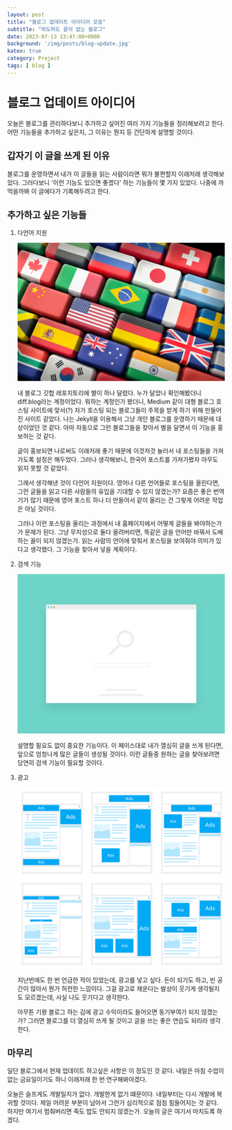 ```yaml
---
layout: post
title: "블로그 업데이트 아이디어 모음"
subtitle: "파도파도 끝이 없는 블로그"
date: 2023-07-13 23:47:00+0900
background: '/img/posts/blog-update.jpg'
katex: true
category: Project
tags: [ blog ]
---
```


# 블로그 업데이트 아이디어

오늘은 블로그를 관리하다보니 추가하고 싶어진 여러 가지 기능들을 정리해보려고 한다. 어떤 기능들을 추가하고 싶은지, 그 이유는 뭔지 등 간단하게 설명할 것이다.

## 갑자기 이 글을 쓰게 된 이유

블로그를 운영하면서 내가 이 글들을 읽는 사람이라면 뭐가 불편할지 이래저래 생각해보았다. 그러다보니 '이런 기능도 있으면 좋겠다' 하는 기능들이 몇 가지 있었다. 나중에 까먹을까봐 이 글에다가 기록해두려고 한다.

## 추가하고 싶은 기능들

1. 다언어 지원

    ![다언어 지원](/img/posts/2023/July/13/multiple_languages.jpg)

    내 블로그 깃헙 레포지토리에 별이 하나 달렸다. 누가 달았나 확인해봤더니 diff.blog라는 계정이었다. 뭐하는 계정인가 봤더니, Medium 같이 대형 블로그 호스팅 사이트에 맞서(?) 자가 호스팅 되는 블로그들이 주목을 받게 하기 위해 만들어진 사이트 같았다. 나는 Jekyll을 이용해서 그냥 개인 블로그를 운영하기 때문에 대상이었던 것 같다. 아마 자동으로 그런 블로그들을 찾아서 별을 달면서 이 기능을 홍보하는 것 같다.

    글이 홍보되면 나로써도 이래저래 좋기 때문에 이것저것 눌러서 내 포스팅들을 가져가도록 설정은 해두었다. 그러나 생각해보니, 한국어 포스트를 가져가봤자 아무도 읽지 못할 것 같았다.

    그래서 생각해낸 것이 다언어 지원이다. 영어나 다른 언어들로 포스팅을 올린다면, 그런 글들을 읽고 다른 사람들의 유입을 기대할 수 있지 않겠는가? 요즘은 좋은 번역기가 많기 때문에 영어 포스트 하나 더 만들어서 같이 올리는 건 그렇게 어려운 작업은 아닐 것이다.

    그러나 이런 포스팅을 올리는 과정에서 내 홈페이지에서 어떻게 글들을 봐야하는가가 문제가 된다. 그냥 무지성으로 둘다 올려버리면, 똑같은 글을 언어만 바꿔서 도배하는 꼴이 되지 않겠는가. 읽는 사람의 언어에 맞춰서 포스팅을 보여줘야 의미가 있다고 생각했다. 그 기능을 찾아서 넣을 계획이다.

2. 검색 기능

    ![검색 기능](/img/posts/2023/July/13/search.png)

    설명할 필요도 없이 중요한 기능이다. 이 페이스대로 내가 열심히 글을 쓰게 된다면, 앞으로 엄청나게 많은 글들이 생성될 것이다. 이런 글들중 원하는 글을 찾아보려면 당연히 검색 기능이 필요할 것이다.

3. 광고

    ![광고](/img/posts/2023/July/13/ads.png)

    지난번에도 한 번 언급한 적이 있었는데, 광고를 넣고 싶다. 돈이 되기도 하고, 빈 공간이 많아서 뭔가 허전한 느낌이다. 그걸 광고로 채운다는 발상이 웃기게 생각될지도 모르겠는데, 사실 나도 웃기다고 생각한다.

    아무튼 기왕 블로그 하는 김에 광고 수익이라도 들어오면 동기부여가 되지 않겠는가? 그러면 블로그를 더 열심히 쓰게 될 것이고 글을 쓰는 좋은 연습도 되리라 생각한다.

## 마무리

일단 블로그에서 현재 업데이트 하고싶은 사항은 이 정도인 것 같다. 내일은 마침 수업이 없는 금요일이기도 하니 이래저래 한 번 연구해봐야겠다.

오늘은 슬프게도 개발일지가 없다. 개발한게 없기 떄문이다. 내일부터는 다시 개발에 복귀할 것이다. 제일 어려운 부분이 남아서 그런가 심리적으로 점점 힘들어지는 것 같다. 하지만 여기서 멈춰버리면 죽도 밥도 안되지 않겠는가. 오늘의 글은 여기서 마치도록 하겠다.